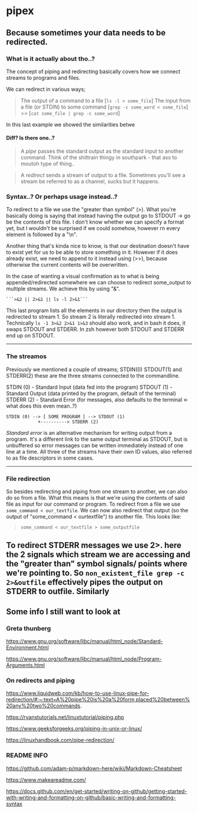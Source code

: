 # pipex
## Because sometimes your data needs to be redirected.

### What is it actually about tho..?
The concept of piping and redirecting basically covers how we connect streams to programs and files.

We can redirect in various ways; 
> The output of a command to a file [`ls -l > some_file`] 
> The input from a file (or STDIN) to some command [`grep -c some_word < some_file`] == [`cat some_file | grep -c some_word`]

In this last example we showed the similarities betwe

#### Diff? Is there one..?
> A *pipe* passes the standard output as the standard input to another command. Think of the shittrain thingy in southpark - that ass to moutoh type of thing..

> A *redirect* sends a stream of output to a file. Sometimes you'll see a stream be referred to as a channel, sucks but it happens.

### Syntax..? Or perhaps usage instead..?
To redirect to a file we use the "greater than symbol" (>). What you're basically doing is saying that instead having the output go to STDOUT -> go be the contents of this file. I don't know whether we can specify a format yet, but I wouldn't be surprised if we could somehow, however rn every element is followed by a "\n".

Another thing that's kinda nice to know, is that our destination doesn't have to exist yet for us to be able to store something in it. However if it does already exist, we need to append to it instead using (>>), because otherwise the current contents will be overwritten. 

In the case of wanting a visual confirmation as to what is being appended/redirected somewhere we can choose to redirect some_output to multiple streams. We achieve this by using "&".

	```>&2 || 2>&1 || ls -l 2>&1```

This last program lists all the elements in our directory then the output is redirected to stream 1. So stream 2 is literally redirected into stream 1. Technically `ls -1 3>&2 2>&1 1>&3` should also work, and in bash it does, it swaps STDOUT and STDERR. In zsh however both STDOUT and STDERR end up on STDOUT.

---
### The streamos
Previously we mentioned a couple of streams; STDIN(0) STDOUT(1) and STDERR(2) these are the three streams connected to the commandline.

STDIN (0) - Standard Input (data fed into the program)
STDOUT (1) - Standard Output (data printed by the program, default of the terminal)
STDERR (2) - Standard Error (for messages, also defaults to the terminal <- what does this even mean..?)


	STDIN (0) --> [ SOME PROGRAM ] --> STDOUT (1)
				+----------> STDERR (2)

*Standard error* is an alternative mechanism for writing output from a program. It's a different link to the same output terminal as STDOUT, but
is unbuffered so error messages can be written immediately instead of one line at a time. All three of the streams have their own ID values, also
referred to as file descriptors in some cases.

---
### File redirection
So besides redirecting and piping from one stream to another, we can also do so from a file. What this means is that we're using the contents of said file as input for our command or program. To redirect from a file we use `some_command < our_textfile`. We can now also redirect that output (so the output of "some_command < ourtextfile") to another file. This looks like:
> `some_command < our_textfile > some_outputfile`

To redirect STDERR messages we use 2>. here the 2 signals which stream we are accessing and the "greater than" symbol signals/ points where we're pointing to. So `non_existent_file grep -c 2>&outfile` effectively pipes the output on STDERR to outfile. Similarly 
---

##	Some info I still want to look at

### Greta thunberg 
https://www.gnu.org/software/libc/manual/html_node/Standard-Environment.html

https://www.gnu.org/software/libc/manual/html_node/Program-Arguments.html

### On redirects and piping
https://www.liquidweb.com/kb/how-to-use-linux-pipe-for-redirection/#:~:text=A%20pipe%20is%20a%20form,placed%20between%20any%20two%20commands.

https://ryanstutorials.net/linuxtutorial/piping.php

https://www.geeksforgeeks.org/piping-in-unix-or-linux/

https://linuxhandbook.com/pipe-redirection/

###	README INFO

https://github.com/adam-p/markdown-here/wiki/Markdown-Cheatsheet

https://www.makeareadme.com/

https://docs.github.com/en/get-started/writing-on-github/getting-started-with-writing-and-formatting-on-github/basic-writing-and-formatting-syntax

